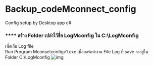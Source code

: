 # Backup_codeMconnect_config
Config setup by Desktop app c# 
 
 ### **** สร้าง Folder เปล่าไว้ชื่อ LogMconfig ใน C:\LogMconfig
 เพื่อเก็บ Log file  
 Run Program Mconsetconfigv1.exe เมื่อบอร์ดทำงาน  File Log ที่ save จะอยู่ใน Folder C:\LogMconfig 
 ![img](https://iotfmx.com/imgtest/Logtarget_130720.png)
 
